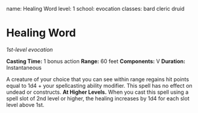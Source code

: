 name: Healing Word
level: 1
school: evocation
classes: bard
         cleric
         druid

# Healing Word
_1st-level evocation_

**Casting Time:** 1 bonus action
**Range:** 60 feet
**Components:** V
**Duration:** Instantaneous

A creature of your choice that you can see within range regains hit points equal to 1d4 + your spellcasting ability modifier. This spell has no effect on undead or constructs.
**At Higher Levels.** When you cast this spell using a spell slot of 2nd level or higher, the healing increases by 1d4 for each slot level above 1st.
